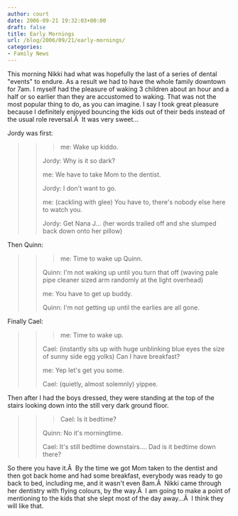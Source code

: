 ```yaml
---
author: court
date: 2006-09-21 19:32:03+00:00
draft: false
title: Early Mornings
url: /blog/2006/09/21/early-mornings/
categories:
- Family News
---
```


This morning Nikki had what was hopefully the last of a series of dental "events" to endure.  As a result we had to have the whole family downtown for 7am.  I myself had the pleasure of waking 3 children about an hour and a half or so earlier than they are accustomed to waking.  That was not the most popular thing to do, as you can imagine.  I say I took great pleasure because I definitely enjoyed bouncing the kids out of their beds instead of the usual role reversal.Â  It was very sweet...

Jordy was first:


<blockquote>

> 
> <blockquote>me: Wake up kiddo.

Jordy: Why is it so dark?

me: We have to take Mom to the dentist.

Jordy: I don't want to go.

me: (cackling with glee) You have to, there's nobody else here to watch you.

Jordy: Get Nana J... (her words trailed off and she slumped back down onto her pillow)</blockquote>
> 
> 
</blockquote>


Then Quinn:


<blockquote>

> 
> <blockquote>me: Time to wake up Quinn.

Quinn: I'm not waking up until you turn that off (waving pale pipe cleaner sized arm randomly at the light overhead)

me: You have to get up buddy.

Quinn: I'm not getting up until the earlies are all gone.</blockquote>
> 
> 
</blockquote>


Finally Cael:


<blockquote>

> 
> <blockquote>me: Time to wake up.

Cael: (instantly sits up with huge unblinking blue eyes the size of sunny side egg yolks) Can I have breakfast?

me: Yep let's get you some.

Cael: (quietly, almost solemnly) yippee.</blockquote>
> 
> 
</blockquote>


Then after I had the boys dressed, they were standing at the top of the stairs looking down into the still very dark ground floor.


<blockquote>

> 
> <blockquote>Cael: Is it bedtime?

Quinn: No it's morningtime.

Cael:  It's still bedtime downstairs....  Dad is it bedtime down there?</blockquote>
> 
> 
</blockquote>


So there you have it.Â  By the time we got Mom taken to the dentist and then got back home and had some breakfast, everybody was ready to go back to bed, including me, and it wasn't even 8am.Â  Nikki came through her dentistry with flying colours, by the way.Â  I am going to make a point of mentioning to the kids that she slept most of the day away...Â  I think they will like that.


<blockquote></blockquote>
